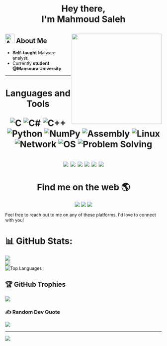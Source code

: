 <link href="/assets/styles.css" rel="stylesheet"></link>
<h1 align="center"> Hey there,<br> I'm Mahmoud Saleh</h1> 


## <img src="https://img.icons8.com/fluency-systems-filled/48/000000/guest-male.png" width="30" alt="About me"/> About Me <img src="https://user-images.githubusercontent.com/42123683/231849768-a31086d4-f584-4e52-b7c6-d5d7f5209ffa.gif" width="290" align="right">
* **Self-taught** Malware analyst.
* Currently **student @Mansoura University**.


----


<h1 align="center"> Languages and Tools  </h>

![C](https://img.shields.io/badge/-C-A8B9CC?style=flat-square&logo=c&logoColor=white)
![C#](https://img.shields.io/badge/c%23-%23239120.svg?style=flat&logo=csharp&logoColor=white)
![C++](https://img.shields.io/badge/c++-%2300599C.svg?style=flat&logo=c%2B%2B&logoColor=white)
![Python](https://img.shields.io/badge/-Python-3776AB?style=flat-square&logo=python&logoColor=white)
![NumPy](https://img.shields.io/badge/numpy-%23013243.svg?style=flat&logo=numpy&logoColor=white)
![Assembly](https://img.shields.io/badge/-Assembly-808080?style=flat-square&logo=assembly&logoColor=white)
![Linux](https://img.shields.io/badge/-Linux-FCC624?style=flat-square&logo=linux&logoColor=black)
![Network](https://img.shields.io/badge/-Network-0078D7?style=flat-square&logo=cisco&logoColor=white)
![OS](https://img.shields.io/badge/-Operating%20Systems-0078D7?style=flat-square&logo=windows&logoColor=white)
![Problem Solving](https://img.shields.io/badge/-Problem%20Solving-4d4d4d?style=flat-square)
<p align="center">
  <img src="https://img.shields.io/badge/-IDA%20Pro-030303?style=flat-square&logo=ida-pro&logoColor=white" />
  <img src="https://img.shields.io/badge/-Wireshark-1679A7?style=flat-square&logo=wireshark&logoColor=white" />
  <img src="https://img.shields.io/badge/-Vm%20Box-183A61?style=flat-square&logo=virtualbox&logoColor=white" />
  <img src="https://img.shields.io/badge/-Detected%20easy-2980B9?style=flat-square&logoColor=white" />
  <img src="https://img.shields.io/badge/-Procmon-9B59B6?style=flat-square&logoColor=white" />
  <img src="https://img.shields.io/badge/-PE%20View-FFA07A?style=flat-square&logoColor=white" />
</p>


<h1 align="center"> Find me on the web 🌎 </h1>

<p align="center">
  <a href="https://www.linkedin.com/in/mahmoud-saleh-a1367228b"><img src="https://img.shields.io/badge/-LinkedIn-0077B5?style=flat-square&logo=linkedin&logoColor=white" /></a>
  <a href="https://www.facebook.com/profile.php?id=100007690595152"><img src="https://img.shields.io/badge/-Facebook-1877F2?style=flat-square&logo=facebook&logoColor=white" /></a>
  <a href="mailto:masabnormal@gmail.com"><img src="https://img.shields.io/badge/-Gmail-D14836?style=flat-square&logo=gmail&logoColor=white" /></a>

</p>
Feel free to reach out to me on any of these platforms, I'd love to connect with you!

# 📊 GitHub Stats:
![](https://github-readme-stats.vercel.app/api?username=A8N0RMAL&theme=radical&hide_border=true&include_all_commits=false&count_private=false)<br/>
![](https://github-readme-streak-stats.herokuapp.com/?user=A8N0RMAL&theme=radical&hide_border=true)<br/>
![Top Languages](https://github-readme-stats.vercel.app/api/top-langs/?username=A8N0RMAL&layout=compact&theme=dark)<br/>

## 🏆 GitHub Trophies
![](https://github-profile-trophy.vercel.app/?username=A8N0RMAL&theme=radical&no-frame=true&no-bg=false&margin-w=4)

### ✍️ Random Dev Quote
![](https://quotes-github-readme.vercel.app/api?type=horizontal&theme=radical)

---
[![](https://visitcount.itsvg.in/api?id=A8N0RMAL&icon=5&color=10)](https://visitcount.itsvg.in)


